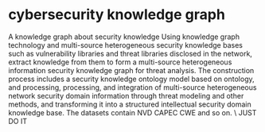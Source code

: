 # cybersecurity knowledge graph
   A knowledge graph about security knowledge
     Using knowledge graph technology and multi-source heterogeneous security knowledge bases such as vulnerability libraries and threat libraries disclosed in the network, extract knowledge from them to form a multi-source heterogeneous information security knowledge graph for threat analysis. The construction process includes a security knowledge ontology model based on ontology, and processing, processing, and integration of multi-source heterogeneous network security domain information through threat modeling and other methods, and transforming it into a structured intellectual security domain knowledge base.
    The datasets contain NVD CAPEC CWE and so on. \\
    JUST DO IT 
